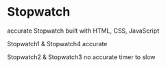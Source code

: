 # Stopwatch
 accurate Stopwatch built with HTML, CSS, JavaScript



Stopwatch1 & Stopwatch4 accurate

Stopwatch2 & Stopwatch3 no accurate timer to slow

